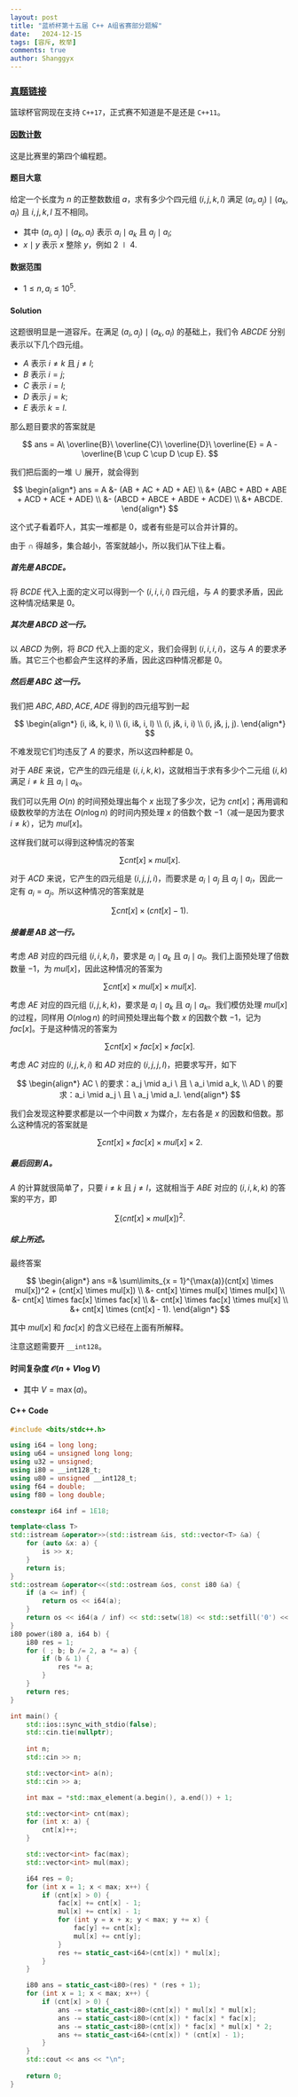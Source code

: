 ```yaml
---
layout: post
title: "蓝桥杯第十五届 C++ A组省赛部分题解"
date:   2024-12-15
tags: [容斥, 枚举]
comments: true
author: Shanggyx
---
```


### [真题链接](https://www.lanqiao.cn/paper/)

篮球杯官网现在支持 `C++17`，正式赛不知道是不是还是 `C++11`。

<!-- more -->

#### [因数计数](https://www.lanqiao.cn/problems/19706/learning/) 

这是比赛里的第四个编程题。

#### 题目大意

给定一个长度为 $n$ 的正整数数组 $a$，求有多少个四元组 $(i, j, k, l)$ 满足 $(a_i, a_j) \mid (a_k, a_l)$ 且 $i, j, k, l$ 互不相同。

- 其中 $(a_i, a_j) \mid (a_k, a_l)$ 表示 $a_i \mid a_k$ 且 $a_j \mid a_l$;
- $x \mid y$ 表示 $x$ 整除 $y$，例如 $2 \mid 4$.

#### 数据范围

- $1 \leq n, a_i \leq 10^5$.

#### Solution

这题很明显是一道容斥。在满足 $(a_i, a_j) \mid (a_k, a_l)$ 的基础上，我们令 $ABCDE$ 分别表示以下几个四元组。

- $A$ 表示 $i \neq k$ 且 $j \neq l$;
- $B$ 表示 $i = j$;
- $C$ 表示 $i = l$;
- $D$ 表示 $j = k$;
- $E$ 表示 $k = l$.

那么题目要求的答案就是 

$$
ans = A\ \overline{B}\ \overline{C}\ \overline{D}\ \overline{E} = A - \overline{B \cup C \cup D \cup E}.
$$

我们把后面的一堆 $\cup$ 展开，就会得到

$$
\begin{align*}
ans = A &- (AB + AC + AD + AE) \\
&+ (ABC + ABD + ABE + ACD + ACE + ADE) \\
&- (ABCD + ABCE + ABDE + ACDE) \\
&+ ABCDE.
\end{align*}
$$

这个式子看着吓人，其实一堆都是 $0$，或者有些是可以合并计算的。

由于 $\cap$ 得越多，集合越小，答案就越小，所以我们从下往上看。

##### 首先是 $ABCDE$。

将 $BCDE$ 代入上面的定义可以得到一个 $(i, i, i, i)$ 四元组，与 $A$ 的要求矛盾，因此这种情况结果是 $0$。

##### 其次是 $ABCD$ 这一行。

以 $ABCD$ 为例，将 $BCD$ 代入上面的定义，我们会得到 $(i,i,i,i)$，这与 $A$ 的要求矛盾。其它三个也都会产生这样的矛盾，因此这四种情况都是 $0$。

##### 然后是 $ABC$ 这一行。

我们把 $ABC,ABD,ACE,ADE$ 得到的四元组写到一起

$$
\begin{align*}
(i, i&, k, i) \\
(i, i&, i, l) \\
(i, j&, i, i) \\
(i, j&, j, j).
\end{align*}
$$

不难发现它们均违反了 $A$ 的要求，所以这四种都是 $0$。

对于 $ABE$ 来说，它产生的四元组是 $(i,i,k,k)$，这就相当于求有多少个二元组 $(i,k)$ 满足 $i \neq k$ 且 $a_i \mid a_k$。

我们可以先用 $O(n)$ 的时间预处理出每个 $x$ 出现了多少次，记为 $cnt[x]$；再用调和级数枚举的方法在 $O(n\log n)$ 的时间内预处理 $x$ 的倍数个数 $-1$（减一是因为要求 $i \neq k$），记为 $mul[x]$。

这样我们就可以得到这种情况的答案 

$$
\sum\limits cnt[x] \times mul[x].
$$

对于 $ACD$ 来说，它产生的四元组是 $(i,j,j,i)$，而要求是 $a_i \mid a_j$ 且 $a_j \mid a_i$，因此一定有 $a_i = a_j$。所以这种情况的答案就是 

$$
\sum\limits cnt[x] \times (cnt[x] - 1).
$$

##### 接着是 $AB$ 这一行。

考虑 $AB$ 对应的四元组 $(i,i,k,l)$，要求是 $a_i \mid a_k$ 且 $a_i \mid a_l$。我们上面预处理了倍数数量 $-1$，为 $mul[x]$，因此这种情况的答案为 

$$
\sum\limits cnt[x] \times mul[x] \times mul[x].
$$

考虑 $AE$ 对应的四元组 $(i,j,k,k)$，要求是 $a_i \mid a_k$ 且 $a_j \mid a_k$。我们模仿处理 $mul[x]$ 的过程，同样用 $O(n\log n)$ 的时间预处理出每个数 $x$ 的因数个数 $-1$，记为 $fac[x]$。于是这种情况的答案为

$$
\sum\limits cnt[x] \times fac[x] \times fac[x].
$$

考虑 $AC$ 对应的 $(i,j,k,i)$ 和 $AD$ 对应的 $(i,j,j,l)$，把要求写开，如下

$$
\begin{align*}
AC \ 的要求：a_j \mid a_i \ 且 \ a_i \mid a_k, \\
AD \ 的要求：a_i \mid a_j \ 且 \ a_j \mid a_l.
\end{align*}
$$ 

我们会发现这种要求都是以一个中间数 $x$ 为媒介，左右各是 $x$ 的因数和倍数。那么这种情况的答案就是

$$
\sum\limits cnt[x] \times fac[x] \times mul[x] \times 2.
$$

##### 最后回到 $A$。

$A$ 的计算就很简单了，只要 $i \neq k$ 且 $j \neq l$，这就相当于 $ABE$ 对应的 $(i,i,k,k)$ 的答案的平方，即

$$
\sum\limits (cnt[x] \times mul[x])^2.
$$

##### 综上所述。

最终答案

$$
\begin{align*}
ans =& \sum\limits_{x = 1}^{\max(a)}(cnt[x] \times mul[x])^2 + (cnt[x] \times mul[x]) \\
&- cnt[x] \times mul[x] \times mul[x] \\
&- cnt[x] \times fac[x] \times fac[x] \\
&- cnt[x] \times fac[x] \times mul[x] \\
&+ cnt[x] \times (cnt[x] - 1).
\end{align*}
$$

其中 $mul[x]$ 和 $fac[x]$ 的含义已经在上面有所解释。

注意这题需要开 `__int128`。

#### 时间复杂度 $\mathcal{O}(n + V\log V)$

- 其中 $V = \max(a)$。

#### C++ Code

```cpp
#include <bits/stdc++.h>

using i64 = long long;
using u64 = unsigned long long;
using u32 = unsigned;
using i80 = __int128_t;
using u80 = unsigned __int128_t;
using f64 = double;
using f80 = long double;

constexpr i64 inf = 1E18;

template<class T>
std::istream &operator>>(std::istream &is, std::vector<T> &a) {
    for (auto &x: a) {
        is >> x;
    }
    return is;
}
std::ostream &operator<<(std::ostream &os, const i80 &a) {
    if (a <= inf) {
        return os << i64(a);
    }
    return os << i64(a / inf) << std::setw(18) << std::setfill('0') << i64(a % inf);
}
i80 power(i80 a, i64 b) {
    i80 res = 1;
    for ( ; b; b /= 2, a *= a) {
        if (b & 1) {
            res *= a;
        }
    }
    return res;
}

int main() {
    std::ios::sync_with_stdio(false);
    std::cin.tie(nullptr);
    
    int n;
    std::cin >> n;

    std::vector<int> a(n);
    std::cin >> a;

    int max = *std::max_element(a.begin(), a.end()) + 1;

    std::vector<int> cnt(max);
    for (int x: a) {
        cnt[x]++;
    }

    std::vector<int> fac(max);
    std::vector<int> mul(max);

    i64 res = 0;
    for (int x = 1; x < max; x++) {
        if (cnt[x] > 0) {
            fac[x] += cnt[x] - 1;
            mul[x] += cnt[x] - 1;
            for (int y = x + x; y < max; y += x) {
                fac[y] += cnt[x];
                mul[x] += cnt[y];
            }
            res += static_cast<i64>(cnt[x]) * mul[x];
        }
    }

    i80 ans = static_cast<i80>(res) * (res + 1);
    for (int x = 1; x < max; x++) {
        if (cnt[x] > 0) {
            ans -= static_cast<i80>(cnt[x]) * mul[x] * mul[x];
            ans -= static_cast<i80>(cnt[x]) * fac[x] * fac[x];
            ans -= static_cast<i80>(cnt[x]) * fac[x] * mul[x] * 2;
            ans += static_cast<i64>(cnt[x]) * (cnt[x] - 1);
        }
    }
    std::cout << ans << "\n";
    
    return 0;
}
```
